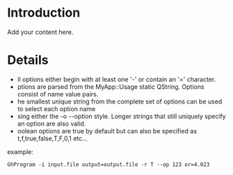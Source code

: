 # Introduction #

Add your content here.


# Details #

  * ll options either begin with at least one '-' or contain an '=' character.
  * ptions are parsed from the MyApp::Usage static QString.
Options consist of name value pairs.
  * he smallest unique string from the complete set of options can be used to select each option name
  * sing either the -o --option style. Longer strings that still uniquely specify an option are also valid.
  * oolean options are true by default but can also be specified as t,f,true,false,T,F,0,1 etc...

example:
```
GhProgram -i input.file output=output.file -r T --op 123 or=4.023
```